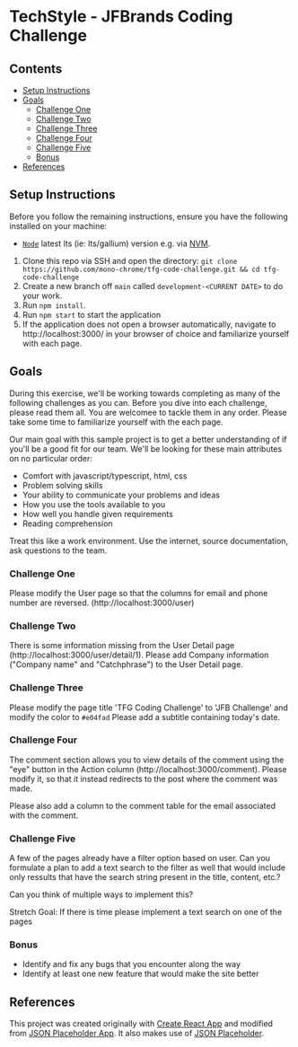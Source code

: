 
# TechStyle - JFBrands Coding Challenge

## Contents

  - [Setup Instructions](#setup-instructions)
  - [Goals](#goals)
    - [Challenge One](#challene-one)
    - [Challenge Two](#challene-two)
    - [Challenge Three](#challene-three)
    - [Challenge Four](#challene-four)
    - [Challenge Five](#challene-five)
    - [Bonus](#bonus)
  -  [References](#references)


## Setup Instructions

Before you follow the remaining instructions, ensure you have the following installed on your machine:

- [`Node`](https://nodejs.org/en/) latest lts (ie: lts/gallium) version e.g. via [NVM](https://github.com/nvm-sh/nvm).

1. Clone this repo via SSH and open the directory: `git clone https://github.com/mono-chrome/tfg-code-challenge.git && cd tfg-code-challenge`
2. Create a new branch off `main` called `development-<CURRENT DATE>` to do your work.
3. Run `npm install`.
4. Run `npm start` to start the application
5. If the application does not open a browser automatically, navigate to http://localhost:3000/ in your browser of choice and familiarize yourself with each page.

## Goals

During this exercise, we'll be working towards completing as many of the following challenges as you can. Before you dive into each challenge, please read them all. You are welcomee to tackle them in any order.  Please take some time to familiarize yourself with the each page.

Our main goal with this sample project is to get a better understanding of if you'll be a good fit for our team. We'll be looking for these main attributes on no particular order:

- Comfort with javascript/typescript, html, css
- Problem solving skills
- Your ability to communicate your problems and ideas
- How you use the tools available to you
- How well you handle given requirements
- Reading comprehension

Treat this like a work environment. Use the internet, source documentation, ask questions to the team.

### Challenge One

Please modify the User page so that the columns for email and phone number are reversed. (http://localhost:3000/user)

### Challenge Two

There is some information missing from the User Detail page (http://localhost:3000/user/detail/1). Please add Company information ("Company name" and "Catchphrase") to the User Detail page.

### Challenge Three

Please modify the page title 'TFG Coding Challenge' to 'JFB Challenge' and modify the color to `#e04fad`
Please add a subtitle containing today's date.

### Challenge Four

The comment section allows you to view details of the comment using the "eye" button in the Action column (http://localhost:3000/comment).  Please modify it, so that it instead redirects to the post where the comment was made.

Please also add a column to the comment table for the email associated with the comment.

### Challenge Five

A few of the pages already have a filter option based on user.  Can you formulate a plan to add a text search to the filter as well that would include only ressults that have the search string present in the title, content, etc.?

Can you think of multiple ways to implement this?

Stretch Goal: If there is time please implement a text search on one of the pages


### Bonus

- Identify and fix any bugs that you encounter along the way
- Identify at least one new feature that would make the site better

## References

This project was created originally with [Create React App](https://github.com/facebook/create-react-app) and modified from [JSON Placeholder App](https://github.com/locbq/jsonplaceholder-app).  It also makes use of [JSON Placeholder](https://github.com/typicode/jsonplaceholder).

